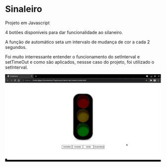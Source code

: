 # Sinaleiro
<p>Projeto em Javascript</p>
<p>4 botões disponíveis para dar funcionalidade ao silaneiro.</p>
<p>A função de automático seta um intervalo de mudança de cor a cada 2 segundos.</p>
<p>Foi muito interressante entender o funcionamento do setInterval e setTimeOut e como são aplicados, nessse caso do projeto, foi utilizado o setInterval.</p>

![](sinaleiro)
